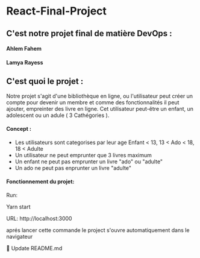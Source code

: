 # React-Final-Project

## C'est notre projet final de matière DevOps :
#### Ahlem Fahem
#### Lamya Rayess


## C'est quoi le projet :

Notre projet s'agit d'une bibliothèque en ligne, ou l'utilisateur peut créer un compte pour devenir un membre et comme des fonctionnalités il peut ajouter, empreinter des livre en ligne.
Cet utilisateur peut-être un enfant, un adolescent ou un adule ( 3 Cathégories ).

#### Concept :
* Les utilisateurs sont categorises par leur age Enfant < 13, 13 < Ado < 18, 18 < Adulte
* Un utilisateur ne peut emprunter que 3 livres maximum
* Un enfant ne peut pas emprunter un livre "ado" ou "adulte"
* Un ado ne peut pas enprunter un livre "adulte"

#### Fonctionnement du projet:

Run:

Yarn start

URL: http://localhost:3000

aprés lancer cette commande le project s'ouvre automatiquement dans le navigateur 

📝 Update README.md
